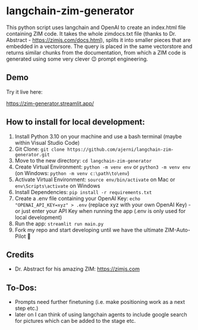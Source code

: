 # langchain-zim-generator

This python script uses langchain and OpenAI to create an index.html file containing ZIM code.
It takes the whole zimdocs.txt file (thanks to Dr. Abstract - https://zimjs.com/docs.html), splits it into smaller pieces that are embedded in a vectorsore. The query is placed in the same vectorstore and returns similar chunks from the documentation, from which a ZIM code is generated using some very clever 😉 prompt engineering.

## Demo

Try it live here:

https://zim-generator.streamlit.app/

## How to install for local development:

1. Install Python 3.10 on your machine and use a bash terminal (maybe within Visual Studio Code)
2. Git Clone: `git clone https://github.com/ajerni/langchain-zim-generator.git`
3. Move to the new directory: `cd langchain-zim-generator`
4. Create Virtual Environment: `python -m venv env` or `python3 -m venv env` (on Windows: `python -m venv c:\path\to\env`)
5. Activate Virtual Environment: `source env/bin/activate` on Mac or `env\Scripts\activate` on Windows
6. Install Dependencies: `pip install -r requirements.txt`
7. Create a .env file containing your OpenAI Key: `echo "OPENAI_API_KEY=xyz" > .env` (replace xyz with your own OpenAI Key) - or just enter your API Key when running the app (.env is only used for local development)
8. Run the app: `streamlit run main.py`
9. Fork my repo and start developing until we have the ultimate ZIM-Auto-Pilot 🚀

## Credits

- Dr. Abstract for his amazing ZIM: https://zimjs.com

## To-Dos:

- Prompts need further finetuning (i.e. make positioning work as a next step etc.)
- later on I can think of using langchain agents to include google search for pictures which can be added to the stage etc.
